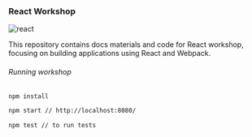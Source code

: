 ### React Workshop

![react](handout/assets/react_logo.png)


This repository contains docs materials and code for React workshop, focusing on building applications using React and Webpack.




###### Running workshop

```bash
npm install

npm start // http://localhost:8080/

npm test // to run tests

```
